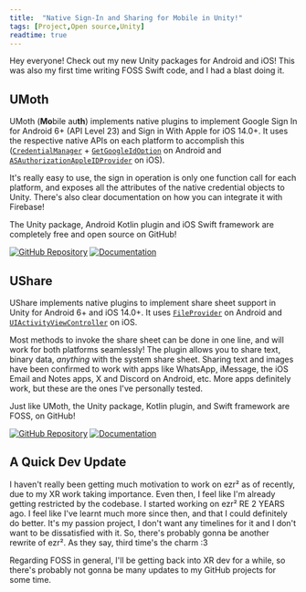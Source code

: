 ```yaml
---
title:  "Native Sign-In and Sharing for Mobile in Unity!"
tags: [Project,Open source,Unity]
readtime: true
---
```


Hey everyone! Check out my new Unity packages for Android and iOS!
This was also my first time writing FOSS Swift code, and I had a blast doing it.

## UMoth

UMoth (**Mo**bile au**th**) implements native plugins to implement Google Sign In for Android 6+ (API Level 23) and Sign in With Apple for iOS 14.0+. It uses the respective native APIs on each platform to accomplish this ([`CredentialManager`](https://developers.google.com/identity/android-credential-manager) + [`GetGoogleIdOption`](https://developers.google.com/identity/android-credential-manager/android/reference/kotlin/com/google/android/libraries/identity/googleid/GetGoogleIdOption) on Android and [`ASAuthorizationAppleIDProvider`](https://developer.apple.com/documentation/authenticationservices/asauthorizationappleidprovider) on iOS).

It's really easy to use, the sign in operation is only one function call for each platform, and exposes all the attributes of the native credential objects to Unity. There's also clear documentation on how you can integrate it with Firebase!

The Unity package, Android Kotlin plugin and iOS Swift framework are completely free and open source on GitHub!

[![GitHub Repository](https://img.shields.io/badge/GitHub_Repository-black?style=for-the-badge&logo=github&color=FFFFFF&logoColor=000000)](https://github.com/Uralstech/UMoth)
[![Documentation](https://img.shields.io/badge/Documentation-black?style=for-the-badge&logo=github&color=FFFFFF&logoColor=000000)](https://uralstech.github.io/UMoth/)

## UShare

UShare implements native plugins to implement share sheet support in Unity for Android 6+ and iOS 14.0+. It uses [`FileProvider`](https://developer.android.com/reference/kotlin/androidx/core/content/FileProvider) on Android and [`UIActivityViewController`](https://developer.apple.com/documentation/UIKit/UIActivityViewController) on iOS.

Most methods to invoke the share sheet can be done in one line, and will work for both platforms seamlessly! The plugin allows you to share text, binary data, *anything* with the system share sheet. Sharing text and images have been confirmed to work with apps like WhatsApp, iMessage, the iOS Email and Notes apps, X and Discord on Android, etc. More apps definitely work, but these are the ones I've personally tested.

Just like UMoth, the Unity package, Kotlin plugin, and Swift framework are FOSS, on GitHub!

[![GitHub Repository](https://img.shields.io/badge/GitHub_Repository-black?style=for-the-badge&logo=github&color=FFFFFF&logoColor=000000)](https://github.com/Uralstech/UShare)
[![Documentation](https://img.shields.io/badge/Documentation-black?style=for-the-badge&logo=github&color=FFFFFF&logoColor=000000)](https://uralstech.github.io/UShare)


## A Quick Dev Update

I haven't really been getting much motivation to work on ezr² as of recently, due to my XR work taking importance.
Even then, I feel like I'm already getting restricted by the codebase. I started working on ezr² RE 2 YEARS ago.
I feel like I've learnt much more since then, and that I could definitely do better. It's my passion project, I
don't want any timelines for it and I don't want to be dissatisfied with it. So, there's probably gonna be another
rewrite of ezr². As they say, third time's the charm :3


Regarding FOSS in general, I'll be getting back into XR dev for a while, so there's probably not gonna be many updates
to my GitHub projects for some time.